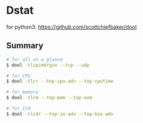 # Dstat

for python3: https://github.com/scottchiefbaker/dool

## Summary

```bash
# for all at a glance
$ dool -tlcpimdrgsn --tcp --udp

# for CPU
$ dool -tlcr --top-cpu-adv --top-cputime

# for memory
$ dool -tlcm --top-mem --top-oom

# for I/O
$ dool -tlcdr --top-io-adv --top-bio-adv
```
